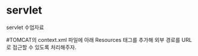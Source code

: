 # servlet

servlet 수업자료

#TOMCAT의 context.xml 파일에 아래 Resources 태그를 추가해 외부 경로를 URL로 접근할 수 있도록 처리해주자. 

 <Resources>
    <PreResources className="org.apache.catalina.webresources.DirResourceSet" webAppMount="your URL PATH" base="your upload directory" />
 </Resources>
